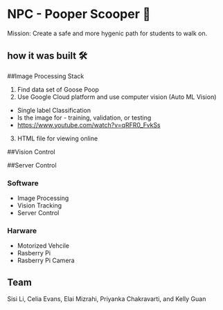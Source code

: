 ﻿# NPC - Pooper Scooper 🤘
Mission: Create a safe and more hygenic path for students to walk on.

## how it was built 🛠

##Image Processing Stack
1. Find data set of Goose Poop
2. Use Google Cloud platform and use computer vision (Auto ML Vision)
  - Single label Classification 
  - Is the image for - training, validation, or testing
  - https://www.youtube.com/watch?v=qRFR0_FvkSs 
3. HTML file for viewing online


##Vision Control

##Server Control




### Software
- Image Processing
- Vision Tracking 
- Server Control

### Harware 
- Motorized Vehcile 
- Rasberry Pi
- Rasberry Pi Camera

## Team 
Sisi Li, Celia Evans, Elai Mizrahi, Priyanka Chakravarti, and Kelly Guan

